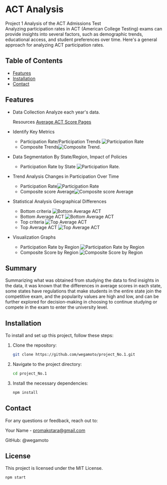 # ACT Analysis

Project 1 Analysis of the ACT Admissions Test  
Analyzing participation rates in ACT (American College Testing) exams can provide insights into several factors, such as demographic trends, 
educational access, and student preferences over time. Here's a general approach for analyzing ACT participation rates.


## Table of Contents

- [Features](#features)
- [Installation](#installation)
- [Contact](#contact)

## Features

- Data Collection Analyze each year's data.

  Resources [Average ACT Score Pages](https://worldpopulationreview.com/state-rankings/average-act-score-by-state)
- Identify Key Metrics
    - Participation Rate/Participation Trends ![Participation Rate](https://github.com/wegamoto/project_No.1/blob/main/images/ParticipationRateByYear.png)
    - Composite Trends![Composite Trend](https://github.com/wegamoto/project_No.1/blob/main/images/composit_score_Trend.png).
- Data Segmentation By State/Region, Impact of Policies
    - Participation Rate by State ![Participation Rate](https://github.com/wegamoto/project_No.1/blob/main/images/Trend_by_State_2024.png).
- Trend Analysis Changes in Participation Over Time
    - Participation Rate![Participation Rate](https://github.com/wegamoto/project_No.1/blob/main/images/Paticipation_Rate.png)
    - Composite score Average![Composite score Average](https://github.com/wegamoto/project_No.1/blob/main/images/composit_score.png)
- Statistical Analysis Geographical Differences
    - Bottom criteria ![Bottom Average ACT](https://github.com/wegamoto/project_No.1/blob/main/images/Average_ACT_Score_by_State_2024_Bottom.png)
    - Bottom Average ACT ![Bottom Average ACT](https://github.com/wegamoto/project_No.1/blob/main/images/Average_ACT_Score_by_State_2024_2.png)
    - Top criteria ![Top Average ACT](https://github.com/wegamoto/project_No.1/blob/main/images/Average_ACT_Score_by_State_2024_Top.png)
    - Top Average ACT ![Top Average ACT](https://github.com/wegamoto/project_No.1/blob/main/images/Average_ACT_Score_by_State_2024_1.png)
- Visualization Graphs
    - Participation Rate by Region ![Participation Rate by Region](https://github.com/wegamoto/project_No.1/blob/main/images/ParticipationRateByRegion.png)
    - Composite Score by Region ![Composite Score by Region](https://github.com/wegamoto/project_No.1/blob/main/images/composit_score_by_region.png)

## Summary

Summarizing what was obtained from studying the data to find insights in the data, 
it was known that the differences in average scores in each state, some states have regulations 
that make students in the entire state join the competitive exam, and the popularity values ​​are high and low, 
and can be further explored for decision-making in choosing 
to continue studying or compete in the exam to enter the university level.

## Installation

To install and set up this project, follow these steps:

1. Clone the repository:
    ```bash
    git clone https://github.com/wegamoto/project_No.1.git
    ```
2. Navigate to the project directory:
    ```bash
    cd project_No.1
    ```
3. Install the necessary dependencies:
    ```bash
    npm install
    ```

## Contact
For any questions or feedback, reach out to:

Your Name - promakotara@gmail.com

GitHub: @wegamoto


## License
This project is licensed under the MIT License.

```bash
npm start

